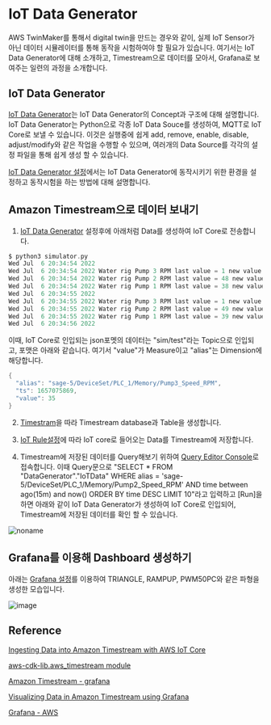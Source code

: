 # IoT Data Generator 

AWS TwinMaker를 통해서 digital twin을 만드는 경우와 같이, 실제 IoT Sensor가 아닌 데이터 시뮬레이터를 통해 동작을 시험하여야 할 필요가 있습니다. 여기서는 IoT Data Generator에 대해 소개하고, Timestream으로 데이터를 모아서, Grafana로 보여주는 일련의 과정을 소개합니다.  


## IoT Data Generator

[IoT Data Generator](https://github.com/kyopark2014/iot-data-generator/tree/main/data-generator)는 IoT Data Generator의 Concept과 구조에 대해 설명합니다. IoT Data Generator는 Python으로 각종 IoT Data Souce를 생성하여, MQTT로 IoT Core로 보낼 수 있습니다. 이것은 실행중에 쉽게 add, remove, enable, disable, adjust/modify와 같은 작업을 수행할 수 있으며, 여러개의 Data Source를 각각의 설정 파일을 통해 쉽게 생성 할 수 있습니다. 

[IoT Data Generator 설정](https://github.com/kyopark2014/iot-data-generator/blob/main/setup.md)에서는 IoT Data Generator에 동작시키기 위한 환경을 설정하고 동작시험을 하는 방법에 대해 설명합니다. 

## Amazon Timestream으로 데이터 보내기

1) [IoT Data Generator](https://github.com/kyopark2014/iot-data-generator/blob/main/setup.md) 설정후에 아래처럼 Data를 생성하여 IoT Core로 전송합니다. 

```c
$ python3 simulator.py
Wed Jul  6 20:34:54 2022
Wed Jul  6 20:34:54 2022 Water rig Pump 3 RPM last value = 1 new value = 1
Wed Jul  6 20:34:54 2022 Water rig Pump 2 RPM last value = 48 new value = 49
Wed Jul  6 20:34:54 2022 Water rig Pump 1 RPM last value = 38 new value = 39
Wed Jul  6 20:34:55 2022
Wed Jul  6 20:34:55 2022 Water rig Pump 3 RPM last value = 1 new value = 1
Wed Jul  6 20:34:55 2022 Water rig Pump 2 RPM last value = 49 new value = 50
Wed Jul  6 20:34:55 2022 Water rig Pump 1 RPM last value = 39 new value = 40
Wed Jul  6 20:34:56 2022
```

이때, IoT Core로 인입되는 json포멧의 데이터는 "sim/test"라는 Topic으로 인입되고, 포맷은 아래와 같습니다. 여기서 "value"가 Measure이고 "alias"는 Dimension에 해당합니다. 

```java
{
  "alias": "sage-5/DeviceSet/PLC_1/Memory/Pump3_Speed_RPM",
  "ts": 1657075869,
  "value": 35
}
```

2) [Timestram](https://github.com/kyopark2014/iot-data-generator/blob/main/timestream.md)을 따라 Timestream database과 Table을 생성합니다.

3) [IoT Rule설정](https://github.com/kyopark2014/iot-data-generator/blob/main/iot-rule.md)에 따라 IoT core로 들어오는 Data를 Timestream에 저장합니다. 

4) Timestream에 저장된 데이터를 Query해보기 위하여 [Query Editor Console](https://us-east-1.console.aws.amazon.com/timestream/home?region=us-east-1#query-editor:)로 접속합니다. 이때 Query문으로 "SELECT * FROM "DataGenerator"."IoTData" WHERE alias = 'sage-5/DeviceSet/PLC_1/Memory/Pump2_Speed_RPM' AND time between ago(15m) and now() ORDER BY time DESC LIMIT 10"라고 입력하고 [Run]을 하면 아래와 같이 IoT Data Generator가 생성하여 IoT Core로 인입되어, Timestream에 저장된 데이터를 확인 할 수 있습니다. 

![noname](https://user-images.githubusercontent.com/52392004/177549737-d3394fd4-9b08-4cb7-a028-badc9cc5a127.png)


## Grafana를 이용해 Dashboard 생성하기

아래는 [Grafana 설정](https://github.com/kyopark2014/iot-data-generator/blob/main/grafana.md)를 이용하여 TRIANGLE, RAMPUP, PWM50PC와 같은 파형을 생성한 모습입니다. 

![image](https://user-images.githubusercontent.com/52392004/177516478-b44595d5-6cdc-4b8a-83ef-d3b259c77972.png)


## Reference

[Ingesting Data into Amazon Timestream with AWS IoT Core](https://www.youtube.com/watch?v=00Wersoz2Q4)

[aws-cdk-lib.aws_timestream module](https://docs.aws.amazon.com/cdk/api/v2/docs/aws-cdk-lib.aws_timestream-readme.html)

[Amazon Timestream - grafana](https://grafana.com/grafana/plugins/grafana-timestream-datasource/)


[Visualizing Data in Amazon Timestream using Grafana](https://www.youtube.com/watch?v=pilkz645cs4&t=2s)

[Grafana - AWS](https://docs.aws.amazon.com/timestream/latest/developerguide/Grafana.html#Grafana.sample-app)
